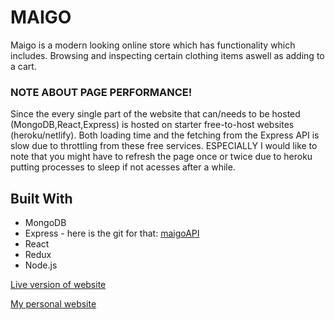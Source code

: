 # MAIGO

Maigo is a modern looking online store which has functionality which includes. Browsing and inspecting certain clothing items aswell as adding to a cart.

### NOTE ABOUT PAGE PERFORMANCE!

Since the every single part of the website that can/needs to be hosted (MongoDB,React,Express) is hosted on starter free-to-host websites (heroku/netlify). Both loading time and the fetching from the Express API is slow due to throttling from these free services. ESPECIALLY I would like to note that you might have to refresh the page once or twice due to heroku putting processes to sleep if not acesses after a while.


## Built With

* MongoDB
* Express - here is the git for that: [maigoAPI](https://github.com/williamkalin/maigoAPI)
* React
* Redux
* Node.js

[Live version of website](https://maigo.netlify.com/)

[My personal website](https://williamkalin.netlify.com/)
